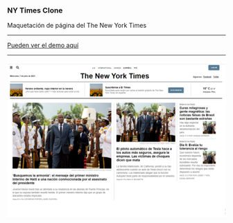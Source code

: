 ### NY Times Clone

Maquetación de página del The New York Times

<hr>

[Pueden ver el demo aquí](https://dcyar-learning.github.io/nytimes-ps/)

<hr>

![img](/nytimes.png)
